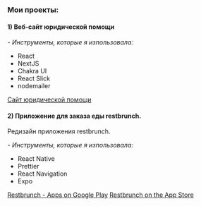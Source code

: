 <h3>Мои проекты:</h3>
<h4>1) Веб-сайт юридической помощи</h4>
<em>- Инструменты, которые я изпользовала:</em>
<ul>
  <li>React</li>
  <li>NextJS</li>
  <li>Chakra UI</li>
  <li>React Slick</li>
  <li>nodemailer</li>
</ul>

<a href="https://legal-aid-liard.vercel.app/">Сайт юридической помощи</a>

<h4>2) Приложение для заказа еды <b>restbrunch</b>.</h4>
<p>Редизайн приложения restbrunch.</p> 
<em>- Инструменты, которые я изпользовала:</em>
<ul>
  <li>React Native</li>
  <li>Prettier</li>
  <li>React Navigation</li>
  <li>Expo</li>
</ul>

<a href="https://play.google.com/store/apps/details?id=com.restbrunch_client">Restbrunch - Apps on Google Play</a>
<a href="https://apps.apple.com/de/app/restbrunch/id1509730956?l=en">Restbrunch on the App Store</a>
